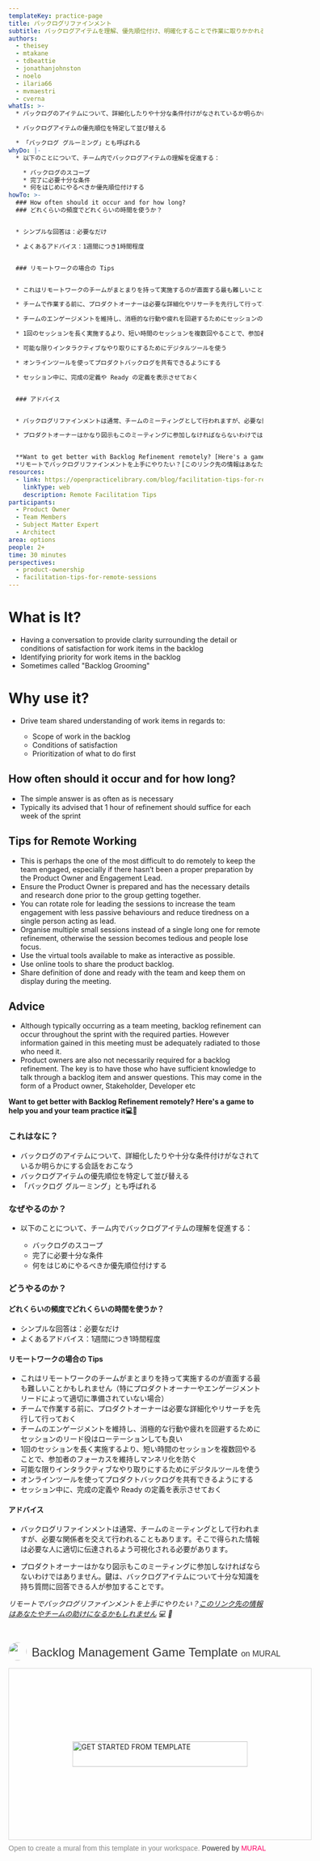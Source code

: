 ```yaml
---
templateKey: practice-page
title: バックログリファインメント
subtitle: バックログアイテムを理解、優先順位付け、明確化することで作業に取りかかれる状態（ready）にする
authors:
  - theisey
  - mtakane
  - tdbeattie
  - jonathanjohnston
  - noelo
  - ilaria66
  - mvmaestri
  - cverna
whatIs: >-
  * バックログのアイテムについて、詳細化したりや十分な条件付けがなされているか明らかにする会話をおこなう

  * バックログアイテムの優先順位を特定して並び替える

  * 「バックログ グルーミング」とも呼ばれる
whyDo: |-
  * 以下のことについて、チーム内でバックログアイテムの理解を促進する：

    * バックログのスコープ
    * 完了に必要十分な条件
    * 何をはじめにやるべきか優先順位付けする
howTo: >-
  ### How often should it occur and for how long?
  ### どれくらいの頻度でどれくらいの時間を使うか？


  * シンプルな回答は：必要なだけ

  * よくあるアドバイス：1週間につき1時間程度


  ### リモートワークの場合の Tips


  * これはリモートワークのチームがまとまりを持って実施するのが直面する最も難しいことかもしれません（特にプロダクトオーナーやエンゲージメントリードによって適切に準備されていない場合）

  * チームで作業する前に、プロダクトオーナーは必要な詳細化やリサーチを先行して行っておく

  * チームのエンゲージメントを維持し、消極的な行動や疲れを回避するためにセッションのリード役はローテーションしても良い

  * 1回のセッションを長く実施するより、短い時間のセッションを複数回やることで、参加者のフォーカスを維持しマンネリ化を防ぐ

  * 可能な限りインタラクティブなやり取りにするためにデジタルツールを使う

  * オンラインツールを使ってプロダクトバックログを共有できるようにする

  * セッション中に、完成の定義や Ready の定義を表示させておく


  ### アドバイス


  * バックログリファインメントは通常、チームのミーティングとして行われますが、必要な関係者を交えて行われることもあります。そこで得られた情報は必要な人に適切に伝達されるよう可視化される必要があります。

  * プロダクトオーナーはかなり図示もこのミーティングに参加しなければならないわけではありません。鍵は、バックログアイテムについて十分な知識を持ち質問に回答できる人が参加することです。


  **Want to get better with Backlog Refinement remotely? [Here's a game to help you and your team practice it](https://www.tastycupcakes.org/2015/05/weekend-escape/) 💻 🙏**
  *リモートでバックログリファインメントを上手にやりたい？[このリンク先の情報はあなたやチームの助けになるかもしれません](https://www.tastycupcakes.org/2015/05/weekend-escape/) 💻 🙏*
resources:
  - link: https://openpracticelibrary.com/blog/facilitation-tips-for-remote-sessions/
    linkType: web
    description: Remote Facilitation Tips
participants:
  - Product Owner
  - Team Members
  - Subject Matter Expert
  - Architect
area: options
people: 2+
time: 30 minutes
perspectives:
  - product-ownership
  - facilitation-tips-for-remote-sessions
---
```

# What is It?

* Having a conversation to provide clarity surrounding the detail or conditions of satisfaction for work items in the backlog
* Identifying priority for work items in the backlog
* Sometimes called "Backlog Grooming"

# Why use it?

* Drive team shared understanding of work items in regards to:

  * Scope of work in the backlog
  * Conditions of satisfaction
  * Prioritization of what to do first

## How often should it occur and for how long?

* The simple answer is as often as is necessary
* Typically its advised that 1 hour of refinement should suffice for each week of the sprint

## Tips for Remote Working

* This is perhaps the one of the most difficult to do remotely to keep the team engaged, especially if there hasn’t been a proper preparation by the Product Owner and Engagement Lead.
* Ensure the Product Owner is prepared and has the necessary details and research done prior to the group getting together.
* You can rotate role for leading the sessions to increase the team engagement with less passive behaviours and reduce tiredness on a single person acting as lead.
* Organise multiple small sessions instead of a single long one for remote refinement, otherwise the session becomes tedious and people lose focus.
* Use the virtual tools available to make as interactive as possible.
* Use online tools to share the product backlog.
* Share definition of done and ready with the team and keep them on display during the meeting.

## Advice

* Although typically occurring as a team meeting, backlog refinement can occur throughout the sprint with the required parties. However information gained in this meeting must be adequately radiated to those who need it.
* Product owners are also not necessarily required for a backlog refinement. The key is to have those who have sufficient knowledge to talk through a backlog item and answer questions. This may come in the form of a Product owner, Stakeholder, Developer etc

**Want to get better with Backlog Refinement remotely? Here's a game to help you and your team practice it💻🙏**

### これはなに？

  * バックログのアイテムについて、詳細化したりや十分な条件付けがなされているか明らかにする会話をおこなう
  * バックログアイテムの優先順位を特定して並び替える
  * 「バックログ グルーミング」とも呼ばれる

### なぜやるのか？

  * 以下のことについて、チーム内でバックログアイテムの理解を促進する：

    * バックログのスコープ
    * 完了に必要十分な条件
    * 何をはじめにやるべきか優先順位付けする

### どうやるのか？
  
#### どれくらいの頻度でどれくらいの時間を使うか？


  * シンプルな回答は：必要なだけ
  * よくあるアドバイス：1週間につき1時間程度


#### リモートワークの場合の Tips

  * これはリモートワークのチームがまとまりを持って実施するのが直面する最も難しいことかもしれません（特にプロダクトオーナーやエンゲージメントリードによって適切に準備されていない場合）
  * チームで作業する前に、プロダクトオーナーは必要な詳細化やリサーチを先行して行っておく
  * チームのエンゲージメントを維持し、消極的な行動や疲れを回避するためにセッションのリード役はローテーションしても良い
  * 1回のセッションを長く実施するより、短い時間のセッションを複数回やることで、参加者のフォーカスを維持しマンネリ化を防ぐ
  * 可能な限りインタラクティブなやり取りにするためにデジタルツールを使う
  * オンラインツールを使ってプロダクトバックログを共有できるようにする
  * セッション中に、完成の定義や Ready の定義を表示させておく

#### アドバイス

  * バックログリファインメントは通常、チームのミーティングとして行われますが、必要な関係者を交えて行われることもあります。そこで得られた情報は必要な人に適切に伝達されるよう可視化される必要があります。

  * プロダクトオーナーはかなり図示もこのミーティングに参加しなければならないわけではありません。鍵は、バックログアイテムについて十分な知識を持ち質問に回答できる人が参加することです。

  *リモートでバックログリファインメントを上手にやりたい？[このリンク先の情報はあなたやチームの助けになるかもしれません](https://www.tastycupcakes.org/2015/05/weekend-escape/) 💻 🙏*

<div style="width: 600px;"> <h1 style="position: relative;vertical-align: middle;display: inline-block; font-size: 24px; line-height:28px; color: #393939;margin-bottom: 14px; font-weight: 300;font-family: Proxima Nova, sans-serif;"> <img src="https://app.mural.co/static/images/samples-avatar.png" style="position: absolute; border-radius: 50%;width: 36px;height: 36px;margin-right: 14px; display: inline-block; margin-top: -6px;margin-right: 10px; vertical-align: middle;"> <span style="padding-left: 46px; display: inline-block;"> Backlog Management Game Template <span style="font-size: 16px; color: #393939; font-weight: 300;"> on MURAL </span> </span> </h1> <div style="position: relative;padding-bottom: 56.25%;height: 0; overflow: hidden; max-width: 800px; min-width: 320px; border-width: 1px; border-style: solid; border-color: #d8d8d8;"> <div style="position: absolute;top: 0;left: 0;z-index: 10; width: 100%; height: 100%;background: url(https://murally.blob.core.windows.net/thumbnails/communityplatformengineering9434/templates/150bb002-566f-438c-b7a8-f1792626af8b.png?v=08bc2c49-2678-425e-8ae3-22323578b184) no-repeat center center; background-size: cover;"> <div style="position: absolute;top: 0;left: 0;z-index: 20;width: 100%; height: 100%;background-color: white;-webkit-filter: opacity(.4);"> </div> <a href="https://app.mural.co/template/150bb002-566f-438c-b7a8-f1792626af8b/636b98fe-c20d-485d-a09a-d2dedcf5c935" target="_blank" style="transform: translate(-50%, -50%);top: 50%;left: 50%; position: absolute; z-index: 30; border: none; background: transparent;"> <img src="https://app.mural.co/static/images/button-template-large.png" alt="GET STARTED FROM TEMPLATE" width="347" height="50" style="width: 347px !important; height: 50px !important"> </a> </div> </div> <p style="margin-top: 7px;margin-bottom: 60px;line-height: 18px; font-size: 14px;font-family: Proxima Nova, sans-serif;font-weight: 400; color: #888888;"> Open to create a mural from this template in your workspace. <span style="color: #393939;"> Powered by </span> <a href="https://mural.co/" target="_blank" style="text-decoration: none;"> <span style="color: #ff0065;">MURAL</span> </a> </p></div>
